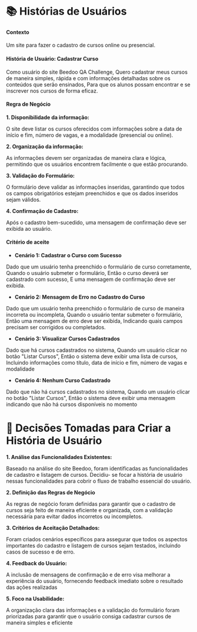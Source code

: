 # :books: Histórias de Usuários

#### Contexto

Um site para fazer o cadastro de cursos online ou presencial.

#### História de Usuário: Cadastrar Curso

Como usuário do site Beedoo QA Challenge, Quero cadastrar meus cursos de maneira simples, rápida e com informações detalhadas sobre os conteúdos que serão ensinados, Para que os alunos possam encontrar e se inscrever nos cursos de forma eficaz.

#### Regra de Negócio

**1. Disponibilidade da informação:**

O site deve listar os cursos oferecidos com informações sobre a data de início e fim, número de vagas, e a modalidade (presencial ou online).

**2. Organização da informação:**

As informações devem ser organizadas de maneira clara e lógica, 	permitindo que os usuários encontrem facilmente o que estão procurando.

**3. Validação do Formulário:**

O formulário deve validar as informações inseridas, garantindo que todos os campos obrigatórios estejam preenchidos e que os dados inseridos sejam válidos.

**4. Confirmação de Cadastro:**

Após o cadastro bem-sucedido, uma mensagem de confirmação 	deve 	ser exibida ao usuário.

#### Critério de aceite

- **Cenário 1: Cadastrar o Curso com Sucesso**

Dado que um usuário tenha preenchido o formulário de curso corretamente, Quando o usuário submeter o formulário, Então o curso deverá ser cadastrado com sucesso, E uma mensagem de confirmação deve ser exibida.

- **Cenário 2: Mensagem de Erro no Cadastro do Curso**

Dado que um usuário tenha preenchido o formulário de curso de maneira incorreta ou incompleta, Quando o usuário tentar submeter o formulário, Então uma mensagem de erro deve ser exibida, Indicando quais campos precisam ser corrigidos ou completados.

- **Cenário 3: Visualizar Cursos Cadastrados**

Dado que há cursos cadastrados no sistema, Quando um usuário clicar no botão "Listar Cursos", Então o sistema deve exibir uma lista de cursos, Incluindo informações como título, data de início e fim, número de vagas e modalidade

- **Cenário 4: Nenhum Curso Cadastrado**

Dado que não há cursos cadastrados no sistema, Quando um usuário clicar no botão "Listar Cursos", Então o sistema deve exibir uma mensagem indicando que não há cursos disponíveis no momento

# :game_die: Decisões Tomadas para Criar a História de Usuário

**1. Análise das Funcionalidades Existentes:**

Baseado na análise do site Beedoo, foram identificadas as 	funcionalidades de cadastro e listagem de cursos. Decidiu-	se focar a 	história de usuário nessas funcionalidades para 	cobrir o fluxo de 	trabalho essencial do usuário.

**2.	Definição das Regras de Negócio**

As regras de negócio foram definidas para garantir que o cadastro de cursos seja feito de maneira eficiente e organizada, com a validação necessária para evitar dados incorretos ou incompletos.

**3.	Critérios de Aceitação Detalhados:**

Foram criados cenários específicos para assegurar que todos os aspectos importantes do cadastro e listagem de cursos sejam testados, incluindo casos de sucesso e de erro.

**4.	Feedback do Usuário:**

A inclusão de mensagens de confirmação e de erro visa melhorar a experiência do usuário, fornecendo feedback imediato sobre o resultado das ações realizadas

**5.	Foco na Usabilidade:**

A organização clara das informações e a validação do formulário foram priorizadas para garantir que o usuário consiga cadastrar cursos de maneira simples e eficiente
